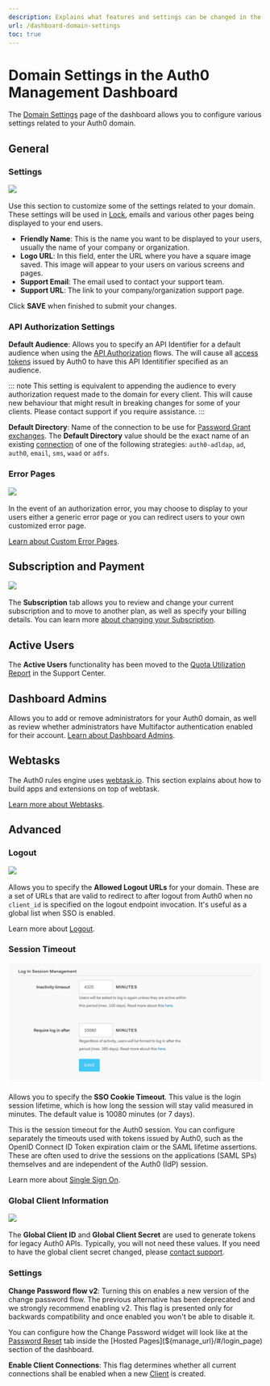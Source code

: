 ```yaml
---
description: Explains what features and settings can be changed in the Domain Settings page of the dashboard.
url: /dashboard-domain-settings
toc: true
---
```

# Domain Settings in the Auth0 Management Dashboard

The [Domain Settings](${manage_url}/#/domain) page of the dashboard allows you to configure various settings related to your Auth0 domain.

## General

### Settings

![](/media/articles/tutorials/tenant-settings/settings.png)

Use this section to customize some of the settings related to your domain. These settings will be used in [Lock](https://auth0.com/lock), emails and various other pages being displayed to your end users.

* **Friendly Name**: This is the name you want to be displayed to your users, usually the name of your company or organization.
* **Logo URL**: In this field, enter the URL where you have a square image saved. This image will appear to your users on various screens and pages.
* **Support Email**: The email used to contact your support team.
* **Support URL**: The link to your company/organization support page.

Click **SAVE** when finished to submit your changes.

### API Authorization Settings

**Default Audience**: Allows you to specify an API Identifier for a default audience when using the [API Authorization](/api-auth) flows. The will cause all [access tokens](/tokens/access-token) issued by Auth0 to have this API Identitifier specified as an audience.

::: note
This setting is equivalent to appending the audience to every authorization request made to the domain for every client. This will cause new behaviour that might result in breaking changes for some of your clients. Please contact support if you require assistance.
:::

**Default Directory**: Name of the connection to be use for [Password Grant exchanges](/api-auth/tutorials/password-grant). The __Default Directory__ value should be the exact name of an existing [connection](/connections) of one of the following strategies: `auth0-adldap`, `ad`, `auth0`, `email`, `sms`, `waad` or `adfs`.

### Error Pages

![](/media/articles/tutorials/tenant-settings/error-pages.png)

In the event of an authorization error, you may choose to display to your users either a generic error page or you can redirect users to your own customized error page.

[Learn about Custom Error Pages](/hosted-pages/custom-error-pages).

## Subscription and Payment

![](/media/articles/tutorials/tenant-settings/billing.png)

The __Subscription__ tab allows you to review and change your current subscription and to move to another plan, as well as specify your billing details. You can learn more [about changing your Subscription](/support/subscription).

## Active Users

The __Active Users__ functionality has been moved to the [Quota Utilization Report](https://support.auth0.com/reports/quota) in the Support Center.

## Dashboard Admins

Allows you to add or remove administrators for your Auth0 domain, as well as review whether administrators have Multifactor authentication enabled for their account. [Learn about Dashboard Admins](/tutorials/manage-dashboard-admins).

## Webtasks

The Auth0 rules engine uses [webtask.io](https://webtask.io/). This section explains about how to build apps and extensions on top of webtask.

[Learn more about Webtasks](https://webtask.io/).

## Advanced

### Logout

![](/media/articles/tutorials/tenant-settings/logout-urls.png)

Allows you to specify the **Allowed Logout URLs** for your domain. These are a set of URLs that are valid to redirect to after logout from Auth0 when no `client_id` is specified on the logout endpoint invocation. It's useful as a global list when SSO is enabled. 

Learn more about [Logout](/logout).

### Session Timeout

![](/media/articles/tutorials/tenant-settings/session-timeout.png)

Allows you to specify the **SSO Cookie Timeout**. This value is the login session lifetime, which is how long the session will stay valid measured in minutes. The default value is 10080 minutes (or 7 days).

This is the session timeout for the Auth0 session. You can configure separately the timeouts used with tokens issued by Auth0, such as the OpenID Connect ID Token expiration claim or the SAML lifetime assertions. These are often used to drive the sessions on the applications (SAML SPs) themselves and are independent of the Auth0 (IdP) session.

Learn more about [Single Sign On](/sso/current).

### Global Client Information

![](/media/articles/tutorials/tenant-settings/global-client-information.png)

The **Global Client ID** and **Global Client Secret** are used to generate tokens for legacy Auth0 APIs. Typically, you will not need these values. If you need to have the global client secret changed, please [contact support](https://support.auth0.com).

### Settings

**Change Password flow v2**: Turning this on enables a new version of the change password flow. The previous alternative has been deprecated and we strongly recommend enabling v2. This flag is presented only for backwards compatibility and once enabled you won't be able to disable it. 

You can configure how the Change Password widget will look like at the [Password Reset](${manage_url}/#/password_reset) tab inside the [Hosted Pages](${manage_url}/#/login_page) section of the dashboard.

**Enable Client Connections**: This flag determines whether all current connections shall be enabled when a new [Client](${manage_url}/#/clients) is created.
